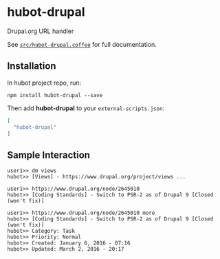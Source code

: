 # hubot-drupal

Drupal.org URL handler

See [`src/hubot-drupal.coffee`](src/hubot-drupal.coffee) for full documentation.

## Installation

In hubot project repo, run:

`npm install hubot-drupal --save`

Then add **hubot-drupal** to your `external-scripts.json`:

```json
[
  "hubot-drupal"
]
```

## Sample Interaction

```
user1>> dm views
hubot>> [Views] - https://www.drupal.org/project/views ...

user1>> https://www.drupal.org/node/2645010
hubot>> [Coding Standards] - Switch to PSR-2 as of Drupal 9 [Closed (won't fix)]

user1>> https://www.drupal.org/node/2645010 more
hubot>> [Coding Standards] - Switch to PSR-2 as of Drupal 9 [Closed (won't fix)]
hubot>> Category: Task
hubot>> Priority: Normal
hubot>> Created: January 6, 2016 - 07:16
hubot>> Updated: March 2, 2016 - 20:17
```
